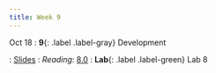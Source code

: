 ```yaml
---
title: Week 9
---
```


Oct 18
: **9**{: .label .label-gray} Development

: [Slides](https://docs.google.com/presentation/d/1MTIumSSwkWaTgY_nm5WNHv7bzBke2_KIrWtaIGQ1lLY/edit?usp=sharing)
: *Reading*: [8.0](https://data-88e.github.io/textbook/content/08-development/index.html)
: **Lab**{: .label .label-green} Lab 8
